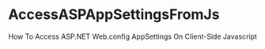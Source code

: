 # AccessASPAppSettingsFromJs
How To Access ASP.NET Web.config AppSettings On Client-Side Javascript
